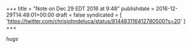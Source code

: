 +++
title = "Note on Dec 29 EDT 2016 at 9:48"
publishdate = 2016-12-29T14:48:01+00:00
draft = false
syndicated = [ 'https://twitter.com/chrisjohndeluca/status/814483116412780500?s=20' ]
+++

*hugs*
